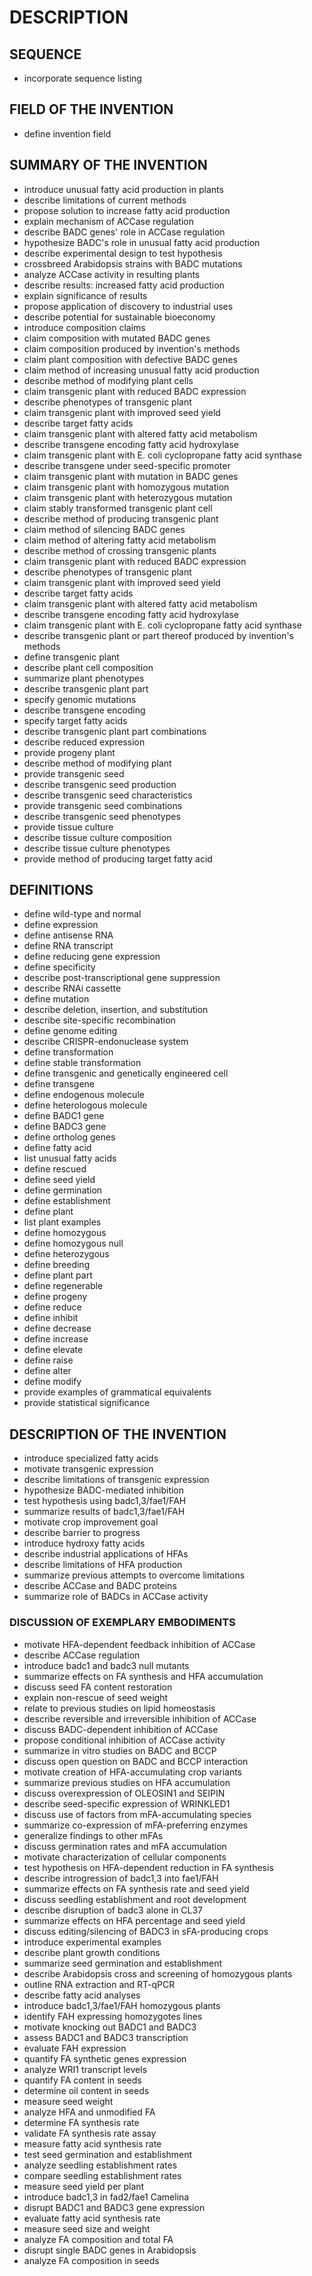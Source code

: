 # DESCRIPTION

## SEQUENCE

- incorporate sequence listing

## FIELD OF THE INVENTION

- define invention field

## SUMMARY OF THE INVENTION

- introduce unusual fatty acid production in plants
- describe limitations of current methods
- propose solution to increase fatty acid production
- explain mechanism of ACCase regulation
- describe BADC genes' role in ACCase regulation
- hypothesize BADC's role in unusual fatty acid production
- describe experimental design to test hypothesis
- crossbreed Arabidopsis strains with BADC mutations
- analyze ACCase activity in resulting plants
- describe results: increased fatty acid production
- explain significance of results
- propose application of discovery to industrial uses
- describe potential for sustainable bioeconomy
- introduce composition claims
- claim composition with mutated BADC genes
- claim composition produced by invention's methods
- claim plant composition with defective BADC genes
- claim method of increasing unusual fatty acid production
- describe method of modifying plant cells
- claim transgenic plant with reduced BADC expression
- describe phenotypes of transgenic plant
- claim transgenic plant with improved seed yield
- describe target fatty acids
- claim transgenic plant with altered fatty acid metabolism
- describe transgene encoding fatty acid hydroxylase
- claim transgenic plant with E. coli cyclopropane fatty acid synthase
- describe transgene under seed-specific promoter
- claim transgenic plant with mutation in BADC genes
- claim transgenic plant with homozygous mutation
- claim transgenic plant with heterozygous mutation
- claim stably transformed transgenic plant cell
- describe method of producing transgenic plant
- claim method of silencing BADC genes
- claim method of altering fatty acid metabolism
- describe method of crossing transgenic plants
- claim transgenic plant with reduced BADC expression
- describe phenotypes of transgenic plant
- claim transgenic plant with improved seed yield
- describe target fatty acids
- claim transgenic plant with altered fatty acid metabolism
- describe transgene encoding fatty acid hydroxylase
- claim transgenic plant with E. coli cyclopropane fatty acid synthase
- describe transgenic plant or part thereof produced by invention's methods
- define transgenic plant
- describe plant cell composition
- summarize plant phenotypes
- describe transgenic plant part
- specify genomic mutations
- describe transgene encoding
- specify target fatty acids
- describe transgenic plant part combinations
- describe reduced expression
- provide progeny plant
- describe method of modifying plant
- provide transgenic seed
- describe transgenic seed production
- describe transgenic seed characteristics
- provide transgenic seed combinations
- describe transgenic seed phenotypes
- provide tissue culture
- describe tissue culture composition
- describe tissue culture phenotypes
- provide method of producing target fatty acid

## DEFINITIONS

- define wild-type and normal
- define expression
- define antisense RNA
- define RNA transcript
- define reducing gene expression
- define specificity
- describe post-transcriptional gene suppression
- describe RNAi cassette
- define mutation
- describe deletion, insertion, and substitution
- describe site-specific recombination
- define genome editing
- describe CRISPR-endonuclease system
- define transformation
- define stable transformation
- define transgenic and genetically engineered cell
- define transgene
- define endogenous molecule
- define heterologous molecule
- define BADC1 gene
- define BADC3 gene
- define ortholog genes
- define fatty acid
- list unusual fatty acids
- define rescued
- define seed yield
- define germination
- define establishment
- define plant
- list plant examples
- define homozygous
- define homozygous null
- define heterozygous
- define breeding
- define plant part
- define regenerable
- define progeny
- define reduce
- define inhibit
- define decrease
- define increase
- define elevate
- define raise
- define alter
- define modify
- provide examples of grammatical equivalents
- provide statistical significance

## DESCRIPTION OF THE INVENTION

- introduce specialized fatty acids
- motivate transgenic expression
- describe limitations of transgenic expression
- hypothesize BADC-mediated inhibition
- test hypothesis using badc1,3/fae1/FAH
- summarize results of badc1,3/fae1/FAH
- motivate crop improvement goal
- describe barrier to progress
- introduce hydroxy fatty acids
- describe industrial applications of HFAs
- describe limitations of HFA production
- summarize previous attempts to overcome limitations
- describe ACCase and BADC proteins
- summarize role of BADCs in ACCase activity

### DISCUSSION OF EXEMPLARY EMBODIMENTS

- motivate HFA-dependent feedback inhibition of ACCase
- describe ACCase regulation
- introduce badc1 and badc3 null mutants
- summarize effects on FA synthesis and HFA accumulation
- discuss seed FA content restoration
- explain non-rescue of seed weight
- relate to previous studies on lipid homeostasis
- describe reversible and irreversible inhibition of ACCase
- discuss BADC-dependent inhibition of ACCase
- propose conditional inhibition of ACCase activity
- summarize in vitro studies on BADC and BCCP
- discuss open question on BADC and BCCP interaction
- motivate creation of HFA-accumulating crop variants
- summarize previous studies on HFA accumulation
- discuss overexpression of OLEOSIN1 and SEIPIN
- describe seed-specific expression of WRINKLED1
- discuss use of factors from mFA-accumulating species
- summarize co-expression of mFA-preferring enzymes
- generalize findings to other mFAs
- discuss germination rates and mFA accumulation
- motivate characterization of cellular components
- test hypothesis on HFA-dependent reduction in FA synthesis
- describe introgression of badc1,3 into fae1/FAH
- summarize effects on FA synthesis rate and seed yield
- discuss seedling establishment and root development
- describe disruption of badc3 alone in CL37
- summarize effects on HFA percentage and seed yield
- discuss editing/silencing of BADC3 in sFA-producing crops
- introduce experimental examples
- describe plant growth conditions
- summarize seed germination and establishment
- describe Arabidopsis cross and screening of homozygous plants
- outline RNA extraction and RT-qPCR
- describe fatty acid analyses
- introduce badc1,3/fae1/FAH homozygous plants
- identify FAH expressing homozygotes lines
- motivate knocking out BADC1 and BADC3
- assess BADC1 and BADC3 transcription
- evaluate FAH expression
- quantify FA synthetic genes expression
- analyze WRI1 transcript levels
- quantify FA content in seeds
- determine oil content in seeds
- measure seed weight
- analyze HFA and unmodified FA
- determine FA synthesis rate
- validate FA synthesis rate assay
- measure fatty acid synthesis rate
- test seed germination and establishment
- analyze seedling establishment rates
- compare seedling establishment rates
- measure seed yield per plant
- introduce badc1,3 in fad2/fae1 Camelina
- disrupt BADC1 and BADC3 gene expression
- evaluate fatty acid synthesis rate
- measure seed size and weight
- analyze FA composition and total FA
- disrupt single BADC genes in Arabidopsis
- analyze FA composition in seeds

